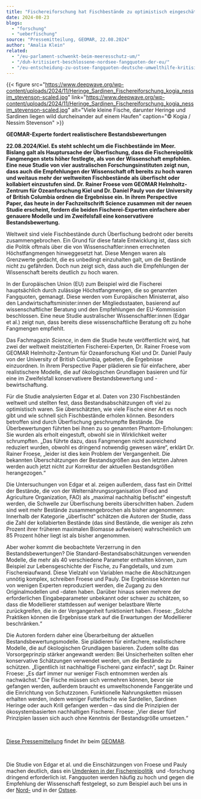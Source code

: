 ```yaml
---
title: "Fischereiforschung hat Fischbestände zu optimistisch eingeschätzt"
date: 2024-08-23
blogs: 
  - "forschung"
  - "ueberfischung"
source: "Pressemitteilung, GEOMAR, 22.08.2024"
author: "Amalia Klein"
related: 
  - "/eu-parlament-schwenkt-beim-meeresschutz-um/"
  - "/duh-kritisiert-beschlossene-nordsee-fangquoten-der-eu/"
  - "/eu-entscheidung-zu-ostsee-fangquoten-deutsche-umwelthilfe-kritisiert-beschluesse-als-unzureichend/"
---
```


{{< figure src="https://www.deepwave.org/wp-content/uploads/2024/11/Heringe_Sardinen_Fischereiforschung_kogia_nessim_stevenson-scaled.jpg" link="https://www.deepwave.org/wp-content/uploads/2024/11/Heringe_Sardinen_Fischereiforschung_kogia_nessim_stevenson-scaled.jpg" alt="Viele kleine Fische, darunter Heringe und Sardinen liegen wild durcheinander auf einem Haufen" caption="© Kogia / Nessim Stevenson" >}}



**GEOMAR-Experte fordert realistischere Bestandsbewertungen**

**22.08.2024/Kiel. Es steht schlecht um die Fischbestände im Meer. Bislang galt als Hauptursache der Überfischung, dass die Fischereipolitik Fangmengen stets höher festlegte, als von der Wissenschaft empfohlen. Eine neue Studie von vier australischen Forschungsinstituten zeigt nun, dass auch die Empfehlungen der Wissenschaft oft bereits zu hoch waren und weitaus mehr der weltweiten Fischbestände als überfischt oder kollabiert einzustufen sind. Dr. Rainer Froese vom GEOMAR Helmholtz-Zentrum für Ozeanforschung Kiel und Dr. Daniel Pauly von der University of British Columbia ordnen die Ergebnisse ein. In ihrem Perspective Paper, das heute in der Fachzeitschrift Science zusammen mit der neuen Studie erscheint, fordern die beiden Fischerei-Experten einfachere aber genauere Modelle und im Zweifelsfall eine konservativere Bestandsbewertung.**

Weltweit sind viele Fischbestände durch Überfischung bedroht oder bereits zusammengebrochen. Ein Grund für diese fatale Entwicklung ist, dass sich die Politik oftmals über die von Wissenschaftler:innen errechneten Höchstfangmengen hinweggesetzt hat. Diese Mengen waren als Grenzwerte gedacht, die es unbedingt einzuhalten galt, um die Bestände nicht zu gefährden. Doch nun zeigt sich, dass auch die Empfehlungen der Wissenschaft bereits deutlich zu hoch waren.

In der Europäischen Union (EU) zum Beispiel wird die Fischerei hauptsächlich durch zulässige Höchstfangmengen, die so genannten Fangquoten, gemanagt. Diese werden vom Europäischen Ministerrat, also den Landwirtschaftsminister:innen der Mitgliedsstaaten, basierend auf wissenschaftlicher Beratung und den Empfehlungen der EU-Kommission beschlossen. Eine neue Studie australischer Wissenschaftler:innen (Edgar et al.) zeigt nun, dass bereits diese wissenschaftliche Beratung oft zu hohe Fangmengen empfiehlt.

Das Fachmagazin _Science_, in dem die Studie heute veröffentlicht wird, hat zwei der weltweit meistzitierten Fischerei-Experten, Dr. Rainer Froese vom GEOMAR Helmholtz-Zentrum für Ozeanforschung Kiel und Dr. Daniel Pauly von der University of British Columbia, gebeten, die Ergebnisse einzuordnen. In ihrem Perspective Paper plädieren sie für einfachere, aber realistischere Modelle, die auf ökologischen Grundlagen basieren und für eine im Zweifelsfall konservativere Bestandsbewertung und -bewirtschaftung.

Für die Studie analysierten Edgar et al. Daten von 230 Fischbeständen weltweit und stellten fest, dass Bestandsabschätzungen oft viel zu optimistisch waren. Sie überschätzten, wie viele Fische einer Art es noch gibt und wie schnell sich Fischbestände erholen können. Besonders betroffen sind durch Überfischung geschrumpfte Bestände. Die Überbewertungen führten bei ihnen zu so genannten Phantom-Erholungen: Sie wurden als erholt eingestuft, obwohl sie in Wirklichkeit weiter schrumpften. „Das führte dazu, dass Fangmengen nicht ausreichend reduziert wurden, obwohl es dringend notwendig gewesen wäre“, erklärt Dr. Rainer Froese, „leider ist dies kein Problem der Vergangenheit. Die bekannten Überschätzungen der Bestandsgrößen aus den letzten Jahren werden auch jetzt nicht zur Korrektur der aktuellen Bestandsgrößen herangezogen.“

Die Untersuchungen von Edgar et al. zeigen außerdem, dass fast ein Drittel der Bestände, die von der Welternährungsorganisation (Food and Agriculture Organization, FAO) als „maximal nachhaltig befischt“ eingestuft werden, die Schwelle zur Überfischung bereits überschritten haben. Zudem sind weit mehr Bestände zusammengebrochen als bisher angenommen: Innerhalb der Kategorie „überfischt“ schätzen die Autoren der Studie, dass die Zahl der kollabierten Bestände (das sind Bestände, die weniger als zehn Prozent ihrer früheren maximalen Biomasse aufweisen) wahrscheinlich um 85 Prozent höher liegt ist als bisher angenommen.

Aber woher kommt die beobachtete Verzerrung in den Bestandsbewertungen? Die Standard-Bestandsabschätzungen verwenden Modelle, die mehr als 40 verschiedene Parameter enthalten können, zum Beispiel zur Lebensgeschichte der Fische, zu Fangdetails, und zum Fischereiaufwand. Diese Vielzahl von Variablen mache die Abschätzungen unnötig komplex, schreiben Froese und Pauly. Die Ergebnisse könnten nur von wenigen Experten reproduziert werden, die Zugang zu den Originalmodellen und -daten haben. Darüber hinaus seien mehrere der erforderlichen Eingabeparameter unbekannt oder schwer zu schätzen, so dass die Modellierer stattdessen auf weniger belastbare Werte zurückgreifen, die in der Vergangenheit funktioniert haben. Froese: „Solche Praktiken können die Ergebnisse stark auf die Erwartungen der Modellierer beschränken.“

Die Autoren fordern daher eine Überarbeitung der aktuellen Bestandsbewertungsmodelle. Sie plädieren für einfachere, realistischere Modelle, die auf ökologischen Grundlagen basieren. Zudem sollte das Vorsorgeprinzip stärker angewandt werden: Bei Unsicherheiten sollten eher konservative Schätzungen verwendet werden, um die Bestände zu schützen. „Eigentlich ist nachhaltige Fischerei ganz einfach“, sagt Dr. Rainer Froese: „Es darf immer nur weniger Fisch entnommen werden als nachwächst.“ Die Fische müssen sich vermehren können, bevor sie gefangen werden, außerdem braucht es umweltschonende Fanggeräte und die Einrichtung von Schutzzonen. Funktionelle Nahrungsketten müssen erhalten werden, indem weniger Futterfische wie Sardellen, Sardinen Heringe oder auch Krill gefangen werden – das sind die Prinzipien der ökosystembasierten nachhaltigen Fischerei. Froese: „Vier dieser fünf Prinzipien lassen sich auch ohne Kenntnis der Bestandsgröße umsetzen.“

 

[Diese Pressemitteilung](https://www.geomar.de/news/article/fischereiforschung-hat-fischbestaende-zu-optimistisch-eingeschaetzt) findet ihr beim [GEOMAR](https://www.geomar.de/).

 

Die Studie von Edgar et al. und die Einschätzungen von Froese und Pauly machen deutlich, dass ein [Umdenken in der Fischereipolitik](https://www.deepwave.org/eu-parlament-schwenkt-beim-meeresschutz-um/)  und -forschung dringend erforderlich ist. Fangquoten werden häufig zu hoch und gegen die Empfehlung der Wissenschaft festgelegt, so zum Beispiel auch bei uns in der [Nord-](https://www.deepwave.org/duh-kritisiert-beschlossene-nordsee-fangquoten-der-eu/) und in der [Ostsee](https://www.deepwave.org/eu-entscheidung-zu-ostsee-fangquoten-deutsche-umwelthilfe-kritisiert-beschluesse-als-unzureichend/).
